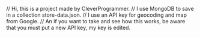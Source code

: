// Hi, this is a project made by CleverProgrammer. 
// I use MongoDB to save in a collection store-data.json.
// I use an API key for geocoding and map from Google. 
// An if you want to take and see how this works, be aware that you must put a new API key, my key is edited.
